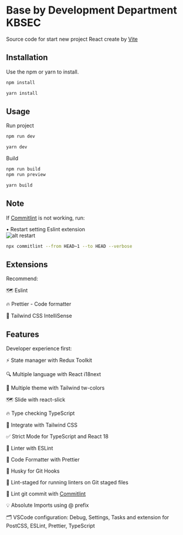 # Base by Development Department KBSEC

Source code for start new project React create by [Vite](https://vitejs.dev/)

## Installation

Use the npm or yarn to install.

```bash
npm install 
```
```bash
yarn install 
```

## Usage
Run project
```bash
npm run dev 
```
```bash
yarn dev 
```

Build
```bash
npm run build
npm run preview
```
```bash
yarn build
```

## Note
If [Commitlint](https://github.com/conventional-changelog/commitlint/#what-is-commitlint) is not working, run:

• Restart setting Eslint extension  
![alt restart](https://code.visualstudio.com/assets/docs/getstarted/settings/more-actions-context-menu.png)

```bash
npx commitlint --from HEAD~1 --to HEAD --verbose
```

## Extensions
Recommend:

🗺️ Eslint

🔥 Prettier - Code formatter

💎 Tailwind CSS IntelliSense


## Features
Developer experience first:

⚡ State manager with Redux Toolkit

🔍 Multiple language with React i18next

🧪 Multiple theme with Tailwind tw-colors

🗺️ Slide with react-slick

🔥 Type checking TypeScript

💎 Integrate with Tailwind CSS

✅ Strict Mode for TypeScript and React 18

📏 Linter with ESLint

💖 Code Formatter with Prettier

🦊 Husky for Git Hooks

🚫 Lint-staged for running linters on Git staged files

🚓 Lint git commit with [Commitlint](https://github.com/conventional-changelog/commitlint/#what-is-commitlint)

💡 Absolute Imports using @ prefix

🗂 VSCode configuration: Debug, Settings, Tasks and extension for PostCSS, ESLint, Prettier, TypeScript
